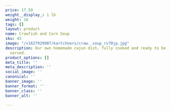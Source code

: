 ```yaml
---
price: 17.59
weight__display_: 1 lb
weight: 16
tags: []
layout: product
name: Crawfish and Corn Soup
sku: 45
image: "/v1627929907/kartchners/craw._soup_rv70jp.jpg"
description: Our own homemade cajun dish, fully cooked and ready to be boiled and
  served.
product_options: []
meta_title: ''
meta_description: ''
social_image: ''
canonical: ''
banner_image: ''
banner_format: ''
banner_class: ''
banner_alt: ''

---
```

